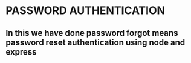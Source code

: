<h1> PASSWORD AUTHENTICATION </h1>
<h2> In this we have done password forgot means password reset authentication using node and express <h2>
